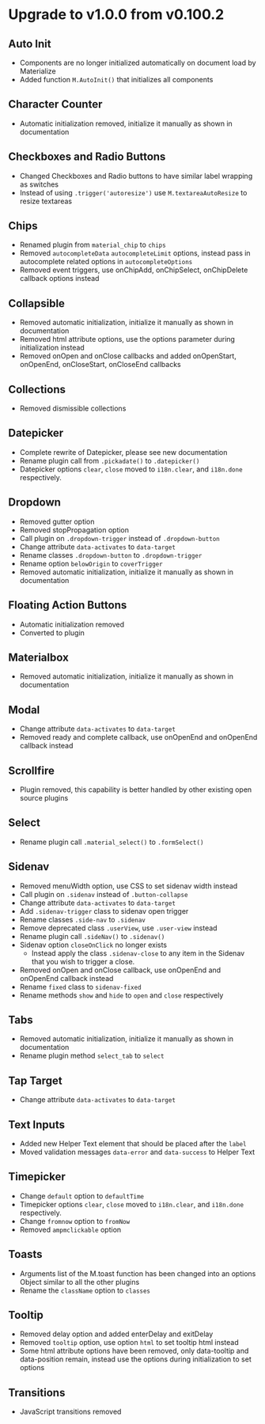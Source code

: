 # Upgrade to v1.0.0 from v0.100.2

## Auto Init
- Components are no longer initialized automatically on document load by Materialize
- Added function `M.AutoInit()` that initializes all components

## Character Counter
- Automatic initialization removed, initialize it manually as shown in documentation


## Checkboxes and Radio Buttons
- Changed Checkboxes and Radio buttons to have similar label wrapping as switches
- Instead of using `.trigger('autoresize')` use `M.textareaAutoResize` to resize textareas


## Chips
- Renamed plugin from `material_chip` to `chips`
- Removed `autocompleteData` `autocompleteLimit` options, instead pass in autocomplete related options in `autocompleteOptions`
- Removed event triggers, use onChipAdd, onChipSelect, onChipDelete callback options instead


## Collapsible
- Removed automatic initialization, initialize it manually as shown in documentation
- Removed html attribute options, use the options parameter during initialization instead
- Removed onOpen and onClose callbacks and added onOpenStart, onOpenEnd, onCloseStart, onCloseEnd callbacks


## Collections
- Removed dismissible collections


## Datepicker
- Complete rewrite of Datepicker, please see new documentation
- Rename plugin call from `.pickadate()` to `.datepicker()`
- Datepicker options `clear`, `close` moved to `i18n.clear`, and `i18n.done` respectively.


## Dropdown
- Removed gutter option
- Removed stopPropagation option
- Call plugin on `.dropdown-trigger` instead of `.dropdown-button`
- Change attribute `data-activates` to `data-target`
- Rename classes `.dropdown-button` to `.dropdown-trigger`
- Rename option `belowOrigin` to `coverTrigger`
- Removed automatic initialization, initialize it manually as shown in documentation


## Floating Action Buttons
- Automatic initialization removed
- Converted to plugin


## Materialbox
- Removed automatic initialization, initialize it manually as shown in documentation


## Modal
- Change attribute `data-activates` to `data-target`
- Removed ready and complete callback, use onOpenEnd and onOpenEnd callback instead


## Scrollfire
- Plugin removed, this capability is better handled by other existing open source plugins


## Select
- Rename plugin call `.material_select()` to `.formSelect()`


## Sidenav
- Removed menuWidth option, use CSS to set sidenav width instead
- Call plugin on `.sidenav` instead of `.button-collapse`
- Change attribute `data-activates` to `data-target`
- Add `.sidenav-trigger` class to sidenav open trigger
- Rename classes `.side-nav` to `.sidenav`
- Remove deprecated class `.userView`, use `.user-view` instead
- Rename plugin call `.sideNav()` to `.sidenav()`
- Sidenav option `closeOnClick` no longer exists
  - Instead apply the class `.sidenav-close` to any item in the Sidenav that you wish to trigger a close.
- Removed onOpen and onClose callback, use onOpenEnd and onOpenEnd callback instead
- Rename `fixed` class to `sidenav-fixed`
- Rename methods `show` and `hide` to `open` and `close` respectively


## Tabs
- Removed automatic initialization, initialize it manually as shown in documentation
- Rename plugin method `select_tab` to `select`


## Tap Target
- Change attribute `data-activates` to `data-target`


## Text Inputs
- Added new Helper Text element that should be placed after the `label`
- Moved validation messages `data-error` and `data-success` to Helper Text


## Timepicker
- Change `default` option to `defaultTime`
- Timepicker options `clear`, `close` moved to `i18n.clear`, and `i18n.done` respectively.
- Change `fromnow` option to `fromNow`
- Removed `ampmclickable` option


## Toasts
- Arguments list of the M.toast function has been changed into an options Object similar to all the other plugins
- Rename the `className` option to `classes`


## Tooltip
- Removed delay option and added enterDelay and exitDelay
- Removed `tooltip` option, use option `html` to set tooltip html instead
- Some html attribute options have been removed, only data-tooltip and data-position remain, instead use the options during initialization to set options


## Transitions
- JavaScript transitions removed
